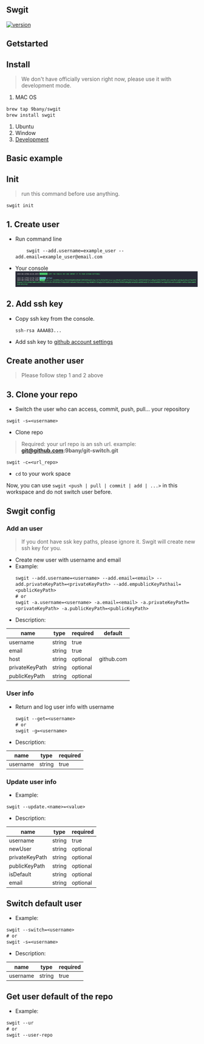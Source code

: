 ## Swgit
[![version](https://img.shields.io/badge/version-1.1.0-yellow.svg)](https://semver.org)
## Getstarted
## Install 
> We don't have officially version right now, please use it with development mode.
1. MAC OS
```
brew tap 9bany/swgit
brew install swgit
```
1. Ubuntu
1. Window
1. [Development](./development.md)

## Basic example

## Init
> run this command before use anything.
```
swgit init
```
## 1. Create user
- Run command line
    ```
        swgit --add.username=example_user --add.email=example_user@email.com
    ```
- Your console
    ![Images]('./../../sources/doc_images/create_new_user_console.png)
## 2. Add ssh key
- Copy ssh key from the console.
    ```
    ssh-rsa AAAAB3...
    ```
- Add ssh key to [github account settings](https://github.com/settings/keys)
## Create another user
> Please follow step 1 and 2 above

## 3. Clone your repo
- Switch the user who can access, commit, push, pull... your repository 
```
swgit -s=<username>
```
- Clone repo
> Required: your url repo is an ssh url. example: **git@github.com:9bany/git-switch.git**

```
swgit -c=<url_repo>
```
- `cd` to your work space

Now, you can use `swgit <push | pull | commit | add | ...>` in this workspace and do not switch user before.

## Swgit config
### Add an user
> If you dont have ssk key paths, please ignore it. Swgit will create new ssh key for you.
- Create new user with username and email
- Example:
    ```
    swgit --add.username=<username> --add.email=<email> --add.privateKeyPath=<privateKeyPath> --add.empublicKeyPathail=<publicKeyPath>
    # or
    swgit -a.username=<username> -a.email=<email> -a.privateKeyPath=<privateKeyPath> -a.publicKeyPath=<publicKeyPath>
    ```
- Description:

|name   |type  | required  | default|
|---|---|---|---|
| username  |string|true   | 
| email | string  | true  |
|  host | string  | optional  | github.com
|  privateKeyPath | string  | optional  | 
|  publicKeyPath | string  | optional  |


### User info
- Return and log user info with username

    ```
    swgit --get=<username>
    # or
    swgit -g=<username>
    ```
- Description:

|name   |type  | required  |
|---|---|---|
| username  |string|true   |

### Update user info
- Example:
```
swgit --update.<name>=<value>
```
- Description:

|name   |type  | required  |
|---|---|---|
| username  |string|true   |
| newUser  |string|optional   |
| privateKeyPath  |string|optional   |
| publicKeyPath  |string|optional   |
| isDefault  |string|optional   |
| email  |string|optional   |

## Switch default user
- Example:
```
swgit --switch=<username>
# or
swgit -s=<username>
```
- Description:

|name   |type  | required  |
|---|---|---|
| username  |string|true   |

## Get user default of the repo
- Example:
```
swgit --ur
# or
swgit --user-repo
```
